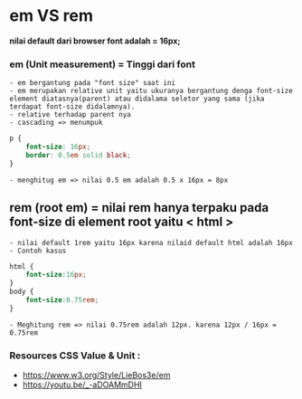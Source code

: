 # em VS rem
 **nilai default  dari browser font adalah = 16px;**
### em (Unit measurement) = Tinggi dari font 
    - em bergantung pada "font size" saat ini
    - em merupakan relative unit yaitu ukuranya bergantung denga font-size element diatasnya(parent) atau didalama seletor yang sama (jika terdapat font-size didalamnya).
    - relative terhadap parent nya
    - cascading => menumpuk
```css
p {
    font-size: 16px;
    border: 0.5em solid black;
}
```
    - menghitug em => nilai 0.5 em adalah 0.5 x 16px = 8px

## rem (root em) = nilai rem hanya terpaku pada font-size di element root yaitu < html > 
    - nilai default 1rem yaitu 16px karena nilaid default html adalah 16px
    - Contoh kasus
  ```css
  html {
      font-size:16px;
  }
  body {
      font-size:0.75rem;
  }
  ```
    - Meghitung rem => nilai 0.75rem adalah 12px. karena 12px / 16px = 0.75rem








### Resources CSS Value & Unit :
- https://www.w3.org/Style/LieBos3e/em​
- https://youtu.be/_-aDOAMmDHI